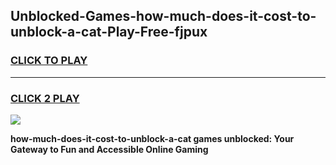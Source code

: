 
## Unblocked-Games-how-much-does-it-cost-to-unblock-a-cat-Play-Free-fjpux
<h3>
<a href="https://premium76.site?title=how-much-does-it-cost-to-unblock-a-cat&ref=23A">CLICK TO PLAY</a></h3>
<hr>

<h3>
<a href="https://premium76.site?title=how-much-does-it-cost-to-unblock-a-cat&ref=23A">CLICK 2 PLAY</a>
  
</h3>

<a href="https://premium76.site?title=how-much-does-it-cost-to-unblock-a-cat&ref=23A"><img src="https://clearcache.store/games.png"></a>


**how-much-does-it-cost-to-unblock-a-cat games unblocked: Your Gateway to Fun and Accessible Online Gaming**
